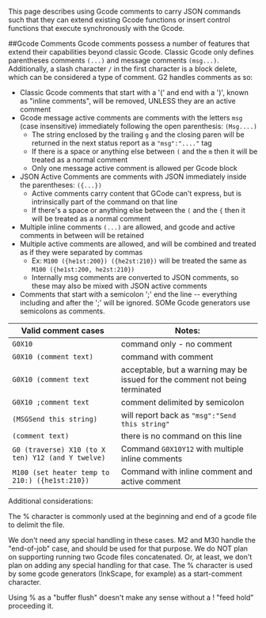 This page describes using Gcode comments to carry JSON commands such that they can extend existing Gcode functions or insert control functions that execute synchronously with the Gcode.

##Gcode Comments
Gcode comments possess a number of features that extend their capabilities beyond classic Gcode. Classic Gcode only defines parentheses comments `(...)` and message comments `(msg...)`. Additionally, a slash character `/` in the first character is a block delete, which can be considered a type of comment. G2 handles comments as so:

- Classic Gcode comments that start with a '(' and end with a ')', known as "inline comments", will be removed, UNLESS they are an active comment
- Gcode message active comments are comments with the letters `msg` (case insensitive) immediately following the open parenthesis: `(Msg....)`
  - The string enclosed by the trailing `g` and the closing paren will be returned in the next status report as a `"msg":"...."` tag
  - If there is a space or anything else between `(` and the `m` then it will be treated as a normal comment
  - Only one message active comment is allowed per Gcode block
- JSON Active Comments are comments with JSON immediately inside the parentheses: `({...})`
  - Active comments carry content that GCode can't express, but is intrinsically part of the command on that line
  - If there's a space or anything else between the `(` and the `{` then it will be treated as a normal comment
- Multiple inline comments `(...)` are allowed, and gcode and active comments in between will be retained
- Multiple active comments are allowed, and will be combined and treated as if they were separated by commas
  - Ex: `M100 ({he1st:200}) ({he2st:210})` will be treated the same as `M100 ({he1st:200, he2st:210})`
  - Internally msg comments are converted to JSON comments, so these may also be mixed with JSON active comments
- Comments that start with a semicolon ';' end the line -- everything including and after the ';' will be ignored. SOMe Gcode generators use semicolons as comments.


| Valid comment cases       | Notes: |
| --- | --- |
| `G0X10`                      | command only - no comment |
| `G0X10 (comment text)`       | command with comment |
| `G0X10 (comment text`        | acceptable, but a warning may be issued for the comment not being terminated |
| `G0X10 ;comment text`        | comment delimited by semicolon |
| `(MSGSend this string)`      | will report back as `"msg":"Send this string"` |
| `(comment text)`             | there is no command on this line |
| `G0 (traverse) X10 (to X ten) Y12 (and Y twelve)` | Command `G0X10Y12` with multiple inline comments |
| `M100 (set heater temp to 210:) ({he1st:210})` | Command with inline comment and active comment |

Additional considerations:

The % character is commonly used at the beginning and end of a gcode file to delimit the file.

We don't need any special handling in these cases. M2 and M30 handle the "end-of-job" case, and should be used for that purpose.
We do NOT plan on supporting running two Gcode files concatenated. Or, at least, we don't plan on adding any special handling for that case.
The % character is used by some gcode generators (InkScape, for example) as a start-comment character.

Using % as a "buffer flush" doesn't make any sense without a ! "feed hold" proceeding it.
